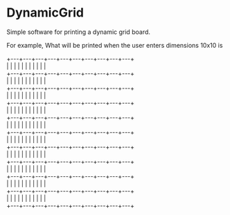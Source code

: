 # DynamicGrid
Simple software for printing a dynamic grid board.

For example,
What will be printed when the user enters dimensions 10x10 is

+---+---+---+---+---+---+---+---+---+---+<br />
|   |   |   |   |   |   |   |   |   |   |<br />
+---+---+---+---+---+---+---+---+---+---+<br />
|   |   |   |   |   |   |   |   |   |   |<br />
+---+---+---+---+---+---+---+---+---+---+<br />
|   |   |   |   |   |   |   |   |   |   |<br />
+---+---+---+---+---+---+---+---+---+---+<br />
|   |   |   |   |   |   |   |   |   |   |<br />
+---+---+---+---+---+---+---+---+---+---+<br />
|   |   |   |   |   |   |   |   |   |   |<br />
+---+---+---+---+---+---+---+---+---+---+<br />
|   |   |   |   |   |   |   |   |   |   |<br />
+---+---+---+---+---+---+---+---+---+---+<br />
|   |   |   |   |   |   |   |   |   |   |<br />
+---+---+---+---+---+---+---+---+---+---+<br />
|   |   |   |   |   |   |   |   |   |   |<br />
+---+---+---+---+---+---+---+---+---+---+<br />
|   |   |   |   |   |   |   |   |   |   |<br />
+---+---+---+---+---+---+---+---+---+---+<br />
|   |   |   |   |   |   |   |   |   |   |<br />
+---+---+---+---+---+---+---+---+---+---+<br />
